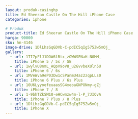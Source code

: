 ```yaml
---
layout: produk-casinghp
title: Ed Sheeran Castle On The Hill iPhone Case
categories: iphone

# Produk
product-title: Ed Sheeran Castle On The Hill iPhone Case
harga: 90000
sku: hn-4146
image-drive: 1DlLhzGqGDVb-C-pdIC5qIg575Zw5mOj_
gallery:
  - url: 1TI7pFlJ1DOW6lBtx_zOWWSPNaH-N0MM_
    title: iPhone 5 / 5s / SE
  - url: 1wylvU8nmL_AQpV9oV8_u2GvvbeXUln5U
    title: iPhone 6 / 6s
  - url: 1MVeWva9eP03Dw1cSPanmU4az2zqpLLs0
    title: iPhone 6 Plus / 6s Plus
  - url: 10U6LyyoefeuaasSG4xeoaGNPONmy-gZj
    title: iPhone 7 / 8
  - url: 1-9bhTZkSM10-eHCwmzw4m-l-P_7JIQvA
    title: iPhone 7 Plus / 8 Plus
  - url: 1DlLhzGqGDVb-C-pdIC5qIg575Zw5mOj_
    title: iPhone X
---
```

